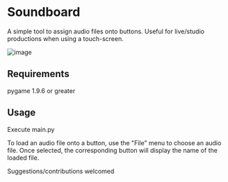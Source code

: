 # Soundboard
A simple tool to assign audio files onto buttons.
Useful for live/studio productions when using a touch-screen.

![image](https://github.com/ViciousSquid/Soundboard/assets/161540961/59eed635-109f-4318-9093-dd7790a863ef)


## Requirements

pygame 1.9.6 or greater


## Usage
Execute main.py

To load an audio file onto a button, use the "File" menu to choose an audio file. Once selected, the corresponding button will display the name of the loaded file.

Suggestions/contributions welcomed
